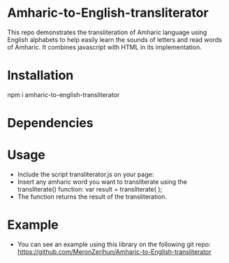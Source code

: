 # Amharic-to-English-transliterator
This repo demonstrates the transliteration of Amharic language using English alphabets to help easily learn the sounds of letters and read words of Amharic. It combines javascript with HTML in its implementation.

# Installation
npm i amharic-to-english-transliterator

# Dependencies
<script src="https://ajax.googleapis.com/ajax/libs/jquery/3.2.1/jquery.min.js"></script>

# Usage
- Include the script transliterator.js on your page:
        <script src="./js/transliterator.js"></script>
- Insert any amharic word you want to transliterate using the transliterate() function:
        var result = transliterate(<Amharic word> );
- The function returns the result of the transliteration.

# Example
- You can see an example using this library on the following git repo: 
        https://github.com/MeronZerihun/Amharic-to-English-transliterator
        



